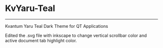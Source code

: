 # KvYaru-Teal
-------------------------------------------------------------------------------

Kvantum Yaru Teal Dark Theme for QT Applications

Edited the .svg file with inkscape to change vertical scrollbar color and active document tab highlight color.


